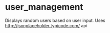 # user_management
Displays random users based on user input.
Uses http://jsonplaceholder.typicode.com/ api
